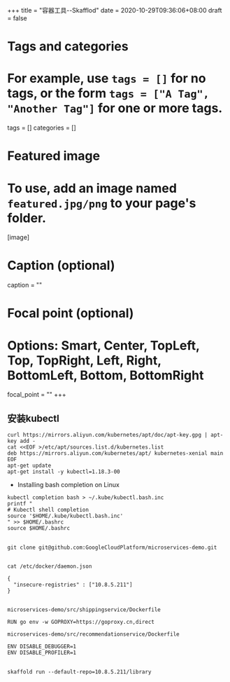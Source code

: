 +++
title = "容器工具--Skafflod"
date = 2020-10-29T09:36:06+08:00
draft = false

# Tags and categories
# For example, use `tags = []` for no tags, or the form `tags = ["A Tag", "Another Tag"]` for one or more tags.
tags = []
categories = []

# Featured image
# To use, add an image named `featured.jpg/png` to your page's folder. 
[image]
  # Caption (optional)
  caption = ""

  # Focal point (optional)
  # Options: Smart, Center, TopLeft, Top, TopRight, Left, Right, BottomLeft, Bottom, BottomRight
  focal_point = ""
+++

## 安装kubectl 

```
curl https://mirrors.aliyun.com/kubernetes/apt/doc/apt-key.gpg | apt-key add - 
cat <<EOF >/etc/apt/sources.list.d/kubernetes.list
deb https://mirrors.aliyun.com/kubernetes/apt/ kubernetes-xenial main
EOF  
apt-get update
apt-get install -y kubectl=1.18.3-00
```

- Installing bash completion on Linux

```
kubectl completion bash > ~/.kube/kubectl.bash.inc
printf "
# Kubectl shell completion
source '$HOME/.kube/kubectl.bash.inc'
" >> $HOME/.bashrc
source $HOME/.bashrc
```

## 

```
git clone git@github.com:GoogleCloudPlatform/microservices-demo.git 
```


## 

```
cat /etc/docker/daemon.json

{
  "insecure-registries" : ["10.8.5.211"]
}

```

##  

`microservices-demo/src/shippingservice/Dockerfile`


```
RUN go env -w GOPROXY=https://goproxy.cn,direct 
```


`microservices-demo/src/recommendationservice/Dockerfile`

```
ENV DISABLE_DEBUGGER=1
ENV DISABLE_PROFILER=1
```

## 

```
skaffold run --default-repo=10.8.5.211/library
```